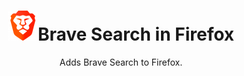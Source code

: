 <h1 align=center><img src="/icons/brave-logo-48x48.png" />Brave Search in Firefox</h1>

<p align=center>Adds Brave Search to Firefox.</p>
